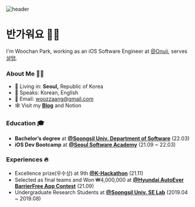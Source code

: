 ![header](https://capsule-render.vercel.app/api?type=soft&color=gradient&height=150&section=header&text=woozzang&fontSize=80&animation=twinking)
# 반가워요 ✋🏻
I'm Woochan Park, working as an iOS Software Engineer at [@Onuii](https://thevc.kr/onuii), serves [설탭](https://www.seoltab.com/index/).

### About Me 🥷🏻
- 🏡 Living in: **Seoul,** Republic of Korea
- 💬 Speaks: Korean, English
- 📩 Email: [woozzaang@gmail.com](woozzaang@gmail.com)
- 🕸 Visit my [**Blog**](https://woozzang.tistory.com) and Notion

### Education 🎓
- **Bachelor’s degree** at [**@Soongsil Univ. Department of Software**](https://sw.ssu.ac.kr) (22.03)
- **iOS Dev Bootcamp** at [**@Seoul Software Academy**](https://sesac.seoul.kr/common/menu/html/900006001001/detail.do) (21.09 ~ 22.03)

### Experiences 🔥
- Excellence prize(우수상) at 9th [**@K-Hackathon**](http://www.k-hackathon.com) (21.11)
- Selected as final teams and Won ₩4,000,000 at [**@Hyundai AutoEver BarrierFree App Contest**](https://www.autoeverapp.kr) (21.09)
- Undergraduate Research Students at [**@Soongsil Univ. SE Lab**](http://soft.ssu.ac.kr/publication/) (2019.04 ~ 2019.08)
